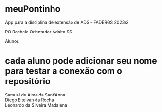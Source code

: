 # meuPontinho
App para a disciplina de extensão de ADS - FADERGS 2023/2

 PO Rochele
 Orientador Adalto SS

 
 Alunos 
 # cada aluno pode adicionar seu nome para testar a conexão com o repositório

 Samuel de Almeida Sant'Anna <br>
 Diego Eitelvan da Rocha <br>
 Leonardo da Silveira Madalena